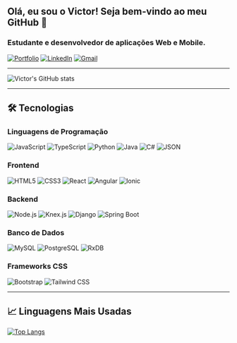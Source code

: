 ## Olá, eu sou o Victor! Seja bem-vindo ao meu GitHub 👋

### Estudante e desenvolvedor de aplicações Web e Mobile.

[![Portfolio](https://img.shields.io/website?label=Portfólio&style=for-the-badge&url=https://victoramattosc-portfolio.netlify.app)](https://victoramattosc-portfolio.netlify.app)
[![LinkedIn](https://img.shields.io/badge/LinkedIn-0077B5?style=for-the-badge&logo=linkedin&logoColor=white)](https://www.linkedin.com/in/victor-carbelotti-82807825a/)
[![Gmail](https://img.shields.io/badge/Gmail-D14836?style=for-the-badge&logo=gmail&logoColor=white)](mailto:victorcarbelotti0306@gmail.com)

---

![Victor's GitHub stats](https://github-readme-stats.vercel.app/api?username=victoramattosc&show_icons=true&theme=transparent)

---

## 🛠️ Tecnologias

### Linguagens de Programação
<p align="left">
  <img alt="JavaScript" src="https://img.shields.io/badge/JavaScript-F7DF1E?style=for-the-badge&logo=javascript&logoColor=black" />
  <img alt="TypeScript" src="https://img.shields.io/badge/TypeScript-%23007ACC.svg?style=for-the-badge&logo=typescript&logoColor=white" />
  <img alt="Python" src="https://img.shields.io/badge/Python-3670A0?style=for-the-badge&logo=python&logoColor=ffdd54" />
  <img alt="Java" src="https://img.shields.io/badge/Java-%23ED8B00.svg?style=for-the-badge&logo=openjdk&logoColor=white" />
  <img alt="C#" src="https://img.shields.io/badge/C%23-239120?style=for-the-badge&logo=c-sharp&logoColor=white" />
  <img alt="JSON" src="https://img.shields.io/badge/json-5E5C5C?style=for-the-badge&logo=json&logoColor=white" />
</p>

### Frontend
<p align="left">
  <img alt="HTML5" src="https://img.shields.io/badge/HTML5-%23E34F26.svg?style=for-the-badge&logo=html5&logoColor=white" />
  <img alt="CSS3" src="https://img.shields.io/badge/CSS3-%231572B6.svg?style=for-the-badge&logo=css3&logoColor=white" />
  <img alt="React" src="https://img.shields.io/badge/React-%2320232a.svg?style=for-the-badge&logo=react&logoColor=%2361DAFB" />
  <img alt="Angular" src="https://img.shields.io/badge/Angular-DD0031?style=for-the-badge&logo=angular&logoColor=white" />
  <img alt="Ionic" src="https://img.shields.io/badge/Ionic-%233880FF.svg?style=for-the-badge&logo=Ionic&logoColor=white" />
</p>

### Backend
<p align="left">
  <img alt="Node.js" src="https://img.shields.io/badge/Node.js-6DA55F?style=for-the-badge&logo=node.js&logoColor=white" />
  <img alt="Knex.js" src="https://img.shields.io/badge/Knex.js-%23E34F26.svg?style=for-the-badge&logo=knexdotjs&logoColor=white" />
  <img alt="Django" src="https://img.shields.io/badge/Django-092E20.svg?style=for-the-badge&logo=django&logoColor=white" />
  <img alt="Spring Boot" src="https://img.shields.io/badge/Spring%20Boot-%236DB33F.svg?style=for-the-badge&logo=spring-boot&logoColor=white" />
</p>

### Banco de Dados
<p align="left">
  <img alt="MySQL" src="https://img.shields.io/badge/MySQL-00000F?style=for-the-badge&logo=mysql&logoColor=white" />
  <img alt="PostgreSQL" src="https://img.shields.io/badge/PostgreSQL-4169E1.svg?style=for-the-badge&logo=postgresql&logoColor=white" />
  <img alt="RxDB" src="https://img.shields.io/badge/RxDB-B7178C.svg?style=for-the-badge&logo=rxdb&logoColor=white" />
</p>

### Frameworks CSS
<p align="left">
  <img alt="Bootstrap" src="https://img.shields.io/badge/Bootstrap-%23563D7C.svg?style=for-the-badge&logo=bootstrap&logoColor=white" />
  <img alt="Tailwind CSS" src="https://img.shields.io/badge/TailwindCSS-%2338B2AC.svg?style=for-the-badge&logo=tailwind-css&logoColor=white" />
</p>

---

## 📈 Linguagens Mais Usadas
[![Top Langs](https://github-readme-stats.vercel.app/api/top-langs/?username=victoramattosc&layout=compact)](https://github.com/victoramattosc/github-readme-stats)

